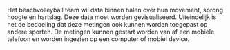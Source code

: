 Het beachvolleyball team wil data binnen halen over hun movement, sprong hoogte en hartslag. Deze data moet worden gevisualiseerd. Uiteindelijk is het de bedoeling dat deze metingen ook kunnen worden toegepast op andere sporten. De metingen kunnen gestart worden van af een mobiele telefoon en worden ingezien op een computer of mobiel device.